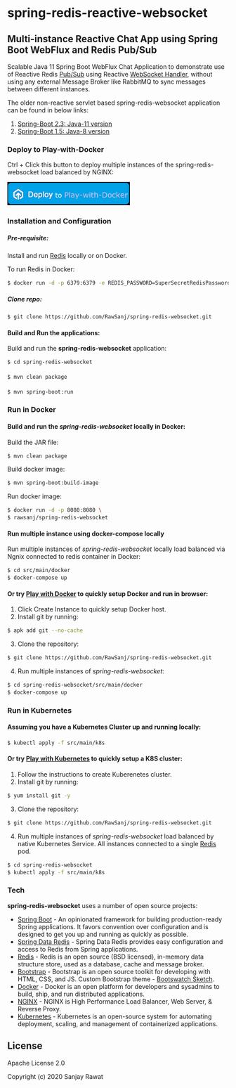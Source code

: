 # spring-redis-reactive-websocket

## Multi-instance Reactive Chat App using Spring Boot WebFlux and Redis Pub/Sub

Scalable Java 11 Spring Boot WebFlux Chat Application to demonstrate use of Reactive Redis [Pub/Sub] using Reactive [WebSocket Handler], without using any external Message Broker like RabbitMQ to sync messages between different instances. 

The older non-reactive servlet based spring-redis-websocket application can be found in below links:
1. [Spring-Boot 2.3: Java-11 version](https://github.com/RawSanj/spring-redis-websocket/tree/spring-boot-web-2.3)
1. [Spring-Boot 1.5: Java-8 version](https://github.com/RawSanj/spring-redis-websocket/tree/spring-boot-1.5.x)

### Deploy to Play-with-Docker

Ctrl + Click this button to deploy multiple instances of the spring-redis-websocket load balanced by NGINX:

[![Deploy to Heroku](deploy-to-pwd.png)](https://labs.play-with-docker.com/?stack=https://raw.githubusercontent.com/RawSanj/spring-redis-websocket/master/src/main/docker/docker-compose.yml#)

### Installation and Configuration

##### Pre-requisite:
Install and run [Redis] locally or on Docker.

To run Redis in Docker:
```sh
$ docker run -d -p 6379:6379 -e REDIS_PASSWORD=SuperSecretRedisPassword bitnami/redis:4.0.11-r6
```
 
##### Clone repo:
```sh
$ git clone https://github.com/RawSanj/spring-redis-websocket.git
```

#### Build and Run the applications:

Build and run the **spring-redis-websocket** application:
```sh
$ cd spring-redis-websocket

$ mvn clean package

$ mvn spring-boot:run
```

### Run in Docker

#### Build and run the *spring-redis-websocket* locally in Docker:

Build the JAR file:
```sh
$ mvn clean package
```

Build docker image:
```sh
$ mvn spring-boot:build-image
```

Run docker image:
```sh
$ docker run -d -p 8080:8080 \
$ rawsanj/spring-redis-websocket
```

#### Run multiple instance using docker-compose locally
 
Run multiple instances of *spring-redis-websocket* locally load balanced via Ngnix connected to redis container in Docker:
```sh
$ cd src/main/docker
$ docker-compose up
```

#### Or try [Play with Docker] to quickly setup Docker and run in browser:
1. Click Create Instance to quickly setup Docker host.
2. Install git by running: 
```sh
$ apk add git --no-cache
```
3. Clone the repository:
```sh
$ git clone https://github.com/RawSanj/spring-redis-websocket.git
```
4. Run multiple instances of *spring-redis-websocket*:     
```sh
$ cd spring-redis-websocket/src/main/docker
$ docker-compose up
```

### Run in Kubernetes

#### Assuming you have a Kubernetes Cluster up and running locally:

```sh
$ kubectl apply -f src/main/k8s
```

#### Or try [Play with Kubernetes] to quickly setup a K8S cluster:
1. Follow the instructions to create Kuberenetes cluster.
2. Install git by running: 
```sh
$ yum install git -y
```
3. Clone the repository:
```sh
$ git clone https://github.com/RawSanj/spring-redis-websocket.git
```
4. Run multiple instances of *spring-redis-websocket* load balanced by native Kubernetes Service. All instances connected to a single [Redis] pod.     
```sh
$ cd spring-redis-websocket
$ kubectl apply -f src/main/k8s
```


### Tech

**spring-redis-websocket** uses a number of open source projects:

* [Spring Boot] - An opinionated framework for building production-ready Spring applications. It favors convention over configuration and is designed to get you up and running as quickly as possible.
* [Spring Data Redis] - Spring Data Redis provides easy configuration and access to Redis from Spring applications.
* [Redis] - Redis is an open source (BSD licensed), in-memory data structure store, used as a database, cache and message broker.
* [Bootstrap] - Bootstrap is an open source toolkit for developing with HTML, CSS, and JS. Custom Bootstrap theme - [Bootswatch Sketch]. 
* [Docker] - Docker is an open platform for developers and sysadmins to build, ship, and run distributed applications.
* [NGINX] - NGINX is High Performance Load Balancer, Web Server, & Reverse Proxy.
* [Kubernetes] - Kubernetes is an open-source system for automating deployment, scaling, and management of containerized applications.


License
----

Apache License 2.0

Copyright (c) 2020 Sanjay Rawat

[//]: #

   [Spring Boot]:<https://projects.spring.io/spring-boot/>
   [Redis]: <https://redis.io>
   [Runtime]: <https://github.com/kubeless/kubeless/blob/master/docs/runtimes.md#custom-runtime-alpha>
   [Spring Data Redis]: <https://projects.spring.io/spring-data-redis/>
   [Bootstrap]: <https://getbootstrap.com>
   [Bootswatch Sketch]: <https://bootswatch.com/sketchy/>
   [Docker]: <https://www.docker.com>
   [NGINX]: <https://www.nginx.com>
   [Kubernetes]: <https://kubernetes.io>
   [Pub/Sub]: <https://redis.io/topics/pubsub>
   [WebSocket Handler]: <https://docs.spring.io/spring/docs/current/spring-framework-reference/web-reactive.html#webflux-websockethandler>
   [Play with Kubernetes]: <https://labs.play-with-k8s.com>
   [Play with Docker]: <https://labs.play-with-docker.com>
